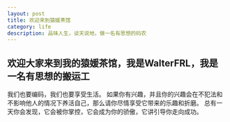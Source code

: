 ```yaml
---
layout: post
title: 欢迎来到猿媛茶馆
category: life
description: 品味人生，谈天说地，做一名有思想的码农
---
```


## 欢迎大家来到我的猿媛茶馆，我是WalterFRL，我是一名有思想的搬运工

我们也要编码，我们也要享受生活。
如果你有兴趣，并且你的兴趣会在不犯法和不影响他人的情况下养活自己，那么请你尽情享受它带来的乐趣和折磨。
总有一天你会发现，它会被你掌控，它会成为你的骄傲，它讲引导你走向成功。